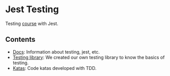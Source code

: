 # Jest Testing

Testing [course](https://testingsostenible.com/) with Jest.

## Contents

-   [Docs](./docs/): Information about testing, jest, etc.
-   [Testing library](./testing-library/README.md): We created our own testing library to know the basics of testing.
-   [Katas](./katas/README.md): Code katas developed with TDD.
